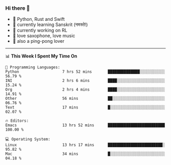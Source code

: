 ### Hi there 👋

- 📙 Python, Rust and Swift
- 🌱 currently learning Sanskrit (नमस्ते!)
- 🔭 currently working on RL
- 🎷 love saxophone, love music
- 🏓 also a ping-pong lover

<!--
**ZiqinGong/ZiqinGong** is a ✨ _special_ ✨ repository because its `README.md` (this file) appears on your GitHub profile.

Here are some ideas to get you started:

- 🔭 I’m currently working on ...
- 🌱 I’m currently learning ...
- 👯 I’m looking to collaborate on ...
- 🤔 I’m looking for help with ...
- 💬 Ask me about ...
- 📫 gongzq0301@sjtu.edu.cn
- 😄 Pronouns: ...
- ⚡ Fun fact: ...
-->

---

<!--START_SECTION:waka-->
📊 **This Week I Spent My Time On** 

```text
💬 Programming Languages: 
Python                   7 hrs 52 mins       ██████████████░░░░░░░░░░░   56.79 % 
INI                      2 hrs 6 mins        ████░░░░░░░░░░░░░░░░░░░░░   15.24 % 
Org                      2 hrs 4 mins        ████░░░░░░░░░░░░░░░░░░░░░   14.91 % 
Other                    56 mins             ██░░░░░░░░░░░░░░░░░░░░░░░   06.76 % 
Text                     17 mins             █░░░░░░░░░░░░░░░░░░░░░░░░   02.07 % 

🔥 Editors: 
Emacs                    13 hrs 52 mins      █████████████████████████   100.00 % 

💻 Operating System: 
Linux                    13 hrs 17 mins      ████████████████████████░   95.82 % 
Mac                      34 mins             █░░░░░░░░░░░░░░░░░░░░░░░░   04.18 % 
```


<!--END_SECTION:waka-->
